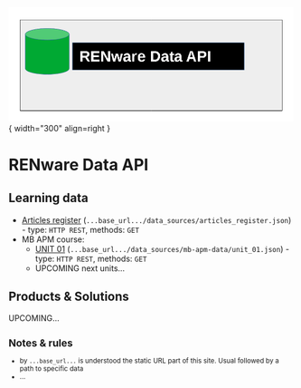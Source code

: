 
![data_api_logo](pictures/dataAPI_logo.png){ width="300" align=right }


# RENware Data API

## Learning data

* [Articles register](data_sources/articles_register.json) (`...base_url.../data_sources/articles_register.json`) - type:  `HTTP REST`, methods: `GET`
* MB APM course:
    * [UNIT 01](data_sources/mb-apm-data/unit_01.json) (`...base_url.../data_sources/mb-apm-data/unit_01.json`) - type:  `HTTP REST`, methods: `GET`
    * UPCOMING next units...




## Products & Solutions

UPCOMING...<!-- #TODO in progress -->





<small markdown>

## Notes & rules

* by `...base_url...` is understood the static URL part of this site. Usual followed by a path to specific data
* ...

</small>


